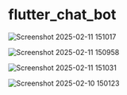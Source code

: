 # flutter_chat_bot

![Screenshot 2025-02-11 151017](https://github.com/user-attachments/assets/ddbe5ecd-d845-4c66-bbc6-c1cd9b492aa2)




![Screenshot 2025-02-11 150958](https://github.com/user-attachments/assets/891294c5-ec31-4c3e-bea6-e0464655c6c1)




![Screenshot 2025-02-11 151031](https://github.com/user-attachments/assets/187066e0-4a84-4cd8-b3dd-19bb41b5776d)




![Screenshot 2025-02-10 150123](https://github.com/user-attachments/assets/96952a0a-6dd2-40b8-bb79-0a30971ac99f)
